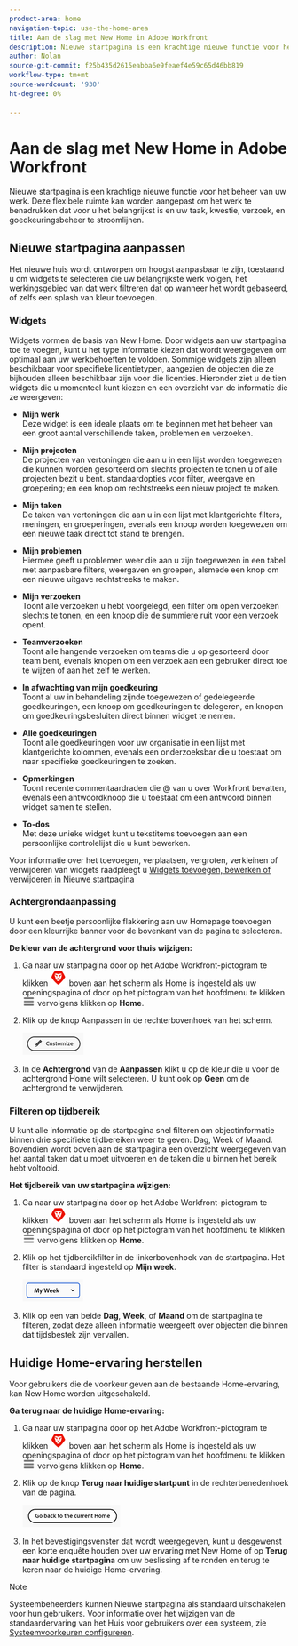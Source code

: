 ```yaml
---
product-area: home
navigation-topic: use-the-home-area
title: Aan de slag met New Home in Adobe Workfront
description: Nieuwe startpagina is een krachtige nieuwe functie voor het beheer van uw werk.
author: Nolan
source-git-commit: f25b435d2615eabba6e9feaef4e59c65d46bb819
workflow-type: tm+mt
source-wordcount: '930'
ht-degree: 0%

---
```



# Aan de slag met New Home in Adobe Workfront

Nieuwe startpagina is een krachtige nieuwe functie voor het beheer van uw werk. Deze flexibele ruimte kan worden aangepast om het werk te benadrukken dat voor u het belangrijkst is en uw taak, kwestie, verzoek, en goedkeuringsbeheer te stroomlijnen.

## Nieuwe startpagina aanpassen

Het nieuwe huis wordt ontworpen om hoogst aanpasbaar te zijn, toestaand u om widgets te selecteren die uw belangrijkste werk volgen, het werkingsgebied van dat werk filtreren dat op wanneer het wordt gebaseerd, of zelfs een splash van kleur toevoegen.

### Widgets

Widgets vormen de basis van New Home. Door widgets aan uw startpagina toe te voegen, kunt u het type informatie kiezen dat wordt weergegeven om optimaal aan uw werkbehoeften te voldoen. Sommige widgets zijn alleen beschikbaar voor specifieke licentietypen, aangezien de objecten die ze bijhouden alleen beschikbaar zijn voor die licenties. Hieronder ziet u de tien widgets die u momenteel kunt kiezen en een overzicht van de informatie die ze weergeven:

* **Mijn werk**\
    Deze widget is een ideale plaats om te beginnen met het beheer van een groot aantal verschillende taken, problemen en verzoeken.

* **Mijn projecten**\
    De projecten van vertoningen die aan u in een lijst worden toegewezen die kunnen worden gesorteerd om slechts projecten te tonen u of alle projecten bezit u bent. standaardopties voor filter, weergave en groepering; en een knop om rechtstreeks een nieuw project te maken.

* **Mijn taken**\
    De taken van vertoningen die aan u in een lijst met klantgerichte filters, meningen, en groeperingen, evenals een knoop worden toegewezen om een nieuwe taak direct tot stand te brengen.

* **Mijn problemen**\
    Hiermee geeft u problemen weer die aan u zijn toegewezen in een tabel met aanpasbare filters, weergaven en groepen, alsmede een knop om een nieuwe uitgave rechtstreeks te maken.

* **Mijn verzoeken**\
    Toont alle verzoeken u hebt voorgelegd, een filter om open verzoeken slechts te tonen, en een knoop die de summiere ruit voor een verzoek opent.

* **Teamverzoeken**\
    Toont alle hangende verzoeken om teams die u op gesorteerd door team bent, evenals knopen om een verzoek aan een gebruiker direct toe te wijzen of aan het zelf te werken.

* **In afwachting van mijn goedkeuring**\
    Toont al uw in behandeling zijnde toegewezen of gedelegeerde goedkeuringen, een knoop om goedkeuringen te delegeren, en knopen om goedkeuringsbesluiten direct binnen widget te nemen.

* **Alle goedkeuringen**\
    Toont alle goedkeuringen voor uw organisatie in een lijst met klantgerichte kolommen, evenals een onderzoeksbar die u toestaat om naar specifieke goedkeuringen te zoeken.

* **Opmerkingen**\
    Toont recente commentaardraden die @ van u over Workfront bevatten, evenals een antwoordknoop die u toestaat om een antwoord binnen widget samen te stellen.

* **To-dos**\
    Met deze unieke widget kunt u tekstitems toevoegen aan een persoonlijke controlelijst die u kunt bewerken.

Voor informatie over het toevoegen, verplaatsen, vergroten, verkleinen of verwijderen van widgets raadpleegt u [Widgets toevoegen, bewerken of verwijderen in Nieuwe startpagina](/help/quicksilver/workfront-basics/using-home/new-home/add-edit-remove-widgets-in-new-home.md)

### Achtergrondaanpassing

U kunt een beetje persoonlijke flakkering aan uw Homepage toevoegen door een kleurrijke banner voor de bovenkant van de pagina te selecteren.

**De kleur van de achtergrond voor thuis wijzigen:**

1. Ga naar uw startpagina door op het Adobe Workfront-pictogram te klikken ![Adobe Workfront-pictogram](../new-home/assets/home-icon-30x29.png) boven aan het scherm als Home is ingesteld als uw openingspagina of door op het pictogram van het hoofdmenu te klikken ![Pictogram Hoofdmenu](../new-home/assets/main-menu-icon-left-nav.png) vervolgens klikken op **Home**.

1. Klik op de knop Aanpassen in de rechterbovenhoek van het scherm.

   ![Knop Aanpassen](../new-home/assets/customize-button.png)

1. In de **Achtergrond** van de **Aanpassen** klikt u op de kleur die u voor de achtergrond Home wilt selecteren. U kunt ook op **Geen** om de achtergrond te verwijderen.

### Filteren op tijdbereik

U kunt alle informatie op de startpagina snel filteren om objectinformatie binnen drie specifieke tijdbereiken weer te geven: Dag, Week of Maand. Bovendien wordt boven aan de startpagina een overzicht weergegeven van het aantal taken dat u moet uitvoeren en de taken die u binnen het bereik hebt voltooid.

**Het tijdbereik van uw startpagina wijzigen:**

1. Ga naar uw startpagina door op het Adobe Workfront-pictogram te klikken ![Adobe Workfront-pictogram](../new-home/assets/home-icon-30x29.png) boven aan het scherm als Home is ingesteld als uw openingspagina of door op het pictogram van het hoofdmenu te klikken ![Pictogram Hoofdmenu](../new-home/assets/main-menu-icon-left-nav.png) vervolgens klikken op **Home**.

1. Klik op het tijdbereikfilter in de linkerbovenhoek van de startpagina. Het filter is standaard ingesteld op **Mijn week**.

   ![Vervolgkeuzelijst voor tijdbereikfilter](../new-home/assets/time-range-filter-dropdown-home.png)

1. Klik op een van beide **Dag**, **Week**, of **Maand** om de startpagina te filteren, zodat deze alleen informatie weergeeft over objecten die binnen dat tijdsbestek zijn vervallen.

## Huidige Home-ervaring herstellen

Voor gebruikers die de voorkeur geven aan de bestaande Home-ervaring, kan New Home worden uitgeschakeld.


**Ga terug naar de huidige Home-ervaring:**

1. Ga naar uw startpagina door op het Adobe Workfront-pictogram te klikken ![Adobe Workfront-pictogram](../new-home/assets/home-icon-30x29.png) boven aan het scherm als Home is ingesteld als uw openingspagina of door op het pictogram van het hoofdmenu te klikken ![Pictogram Hoofdmenu](../new-home/assets/main-menu-icon-left-nav.png) vervolgens klikken op **Home**.

1. Klik op de knop **Terug naar huidige startpunt** in de rechterbenedenhoek van de pagina.

   ![Terug naar huidige startknop](../new-home/assets/go-back-to-current-home-button.png)

1. In het bevestigingsvenster dat wordt weergegeven, kunt u desgewenst een korte enquête houden over uw ervaring met New Home of op **Terug naar huidige startpagina** om uw beslissing af te ronden en terug te keren naar de huidige Home-ervaring.

>[!NOTE]
>
> Systeembeheerders kunnen Nieuwe startpagina als standaard uitschakelen voor hun gebruikers. Voor informatie over het wijzigen van de standaardervaring van het Huis voor gebruikers over een systeem, zie [Systeemvoorkeuren configureren](/help/quicksilver/administration-and-setup/manage-workfront/security/configure-security-preferences.md).
